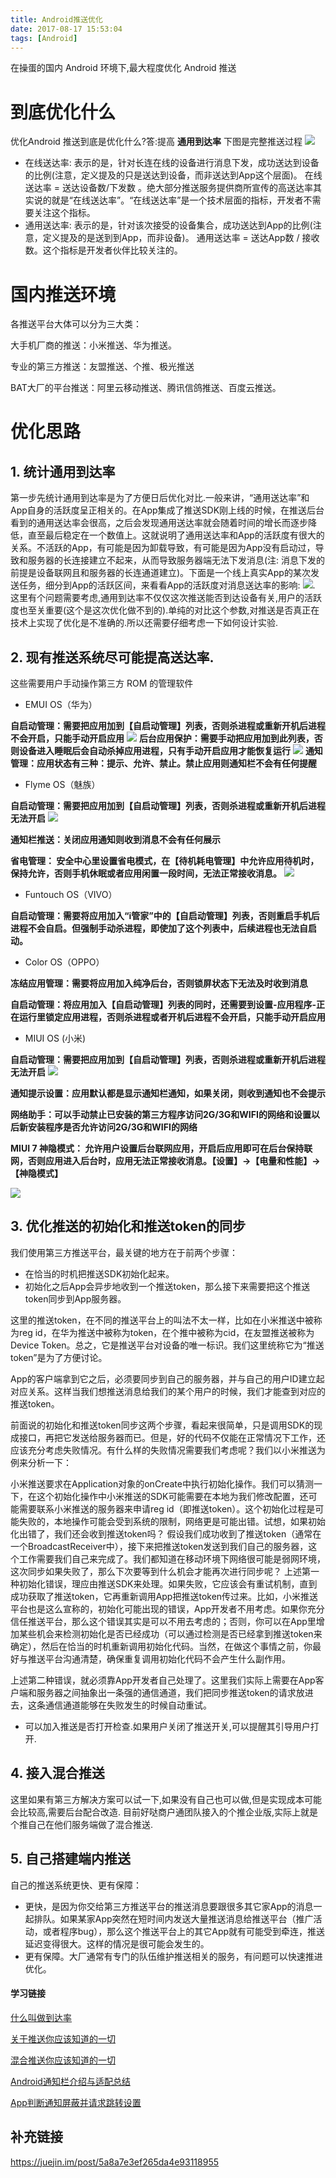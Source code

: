```yaml
---
title: Android推送优化
date: 2017-08-17 15:53:04
tags: [Android]
---
```

在操蛋的国内 Android 环境下,最大程度优化 Android 推送<!--more-->

# 到底优化什么
优化Android 推送到底是优化什么?答:提高 **通用到达率**
下图是完整推送过程
![](https://blog-image-1257302654.cos.ap-guangzhou.myqcloud.com/2018-08-24-043143.jpg)


- 在线送达率: 表示的是，针对长连在线的设备进行消息下发，成功送达到设备的比例(注意，定义提及的只是送达到设备，而非送达到App这个层面)。 在线送达率 = 送达设备数/下发数 。绝大部分推送服务提供商所宣传的高送达率其实说的就是“在线送达率”。“在线送达率”是一个技术层面的指标，开发者不需要关注这个指标。
- 通用送达率: 表示的是，针对该次接受的设备集合，成功送达到App的比例(注意，定义提及的是送到到App，而非设备)。 通用送达率 = 送达App数 / 接收数。这个指标是开发者伙伴比较关注的。


# 国内推送环境

各推送平台大体可以分为三大类：

  大手机厂商的推送：小米推送、华为推送。

  专业的第三方推送：友盟推送、个推、极光推送

  BAT大厂的平台推送：阿里云移动推送、腾讯信鸽推送、百度云推送。

# 优化思路
## 1. 统计通用到达率
第一步先统计通用到达率是为了方便日后优化对比.一般来讲，“通用送达率”和App自身的活跃度呈正相关的。在App集成了推送SDK刚上线的时候，在推送后台看到的通用送达率会很高，之后会发现通用送达率就会随着时间的增长而逐步降低，直至最后稳定在一个数值上。这就说明了通用送达率和App的活跃度有很大的关系。不活跃的App，有可能是因为卸载导致，有可能是因为App没有启动过，导致和服务器的长连接建立不起来，从而导致服务器端无法下发消息(注: 消息下发的前提是设备联网且和服务器的长连通道建立)。下面是一个线上真实App的某次发送任务，细分到App的活跃区间，来看看App的活跃度对消息送达率的影响:
![](https://blog-image-1257302654.cos.ap-guangzhou.myqcloud.com/2018-08-24-043144.jpg).
这里有个问题需要考虑,通用到达率不仅仅这次推送能否到达设备有关,用户的活跃度也至关重要(这个是这次优化做不到的).单纯的对比这个参数,对推送是否真正在技术上实现了优化是不准确的.所以还需要仔细考虑一下如何设计实验.
## 2. 现有推送系统尽可能提高送达率.
这些需要用户手动操作第三方 ROM 的管理软件
- EMUI OS（华为）

**自启动管理：需要把应用加到【自启动管理】列表，否则杀进程或重新开机后进程不会开启，只能手动开启应用**
![](https://blog-image-1257302654.cos.ap-guangzhou.myqcloud.com/2018-08-24-043145.jpg)
**后台应用保护：需要手动把应用加到此列表，否则设备进入睡眠后会自动杀掉应用进程，只有手动开启应用才能恢复运行**
![](https://blog-image-1257302654.cos.ap-guangzhou.myqcloud.com/2018-08-24-043147.jpg)
**通知管理：应用状态有三种：提示、允许、禁止。禁止应用则通知栏不会有任何提醒**

- Flyme OS（魅族）

**自启动管理：需要把应用加到【自启动管理】列表，否则杀进程或重新开机后进程无法开启**
![](https://blog-image-1257302654.cos.ap-guangzhou.myqcloud.com/2018-08-24-043149.jpg)

**通知栏推送：关闭应用通知则收到消息不会有任何展示**

**省电管理： 安全中心里设置省电模式，在【待机耗电管理】中允许应用待机时，保持允许，否则手机休眠或者应用闲置一段时间，无法正常接收消息。**
![](https://blog-image-1257302654.cos.ap-guangzhou.myqcloud.com/2018-08-24-043152.jpg)

- Funtouch OS（VIVO）

**自启动管理：需要将应用加入“i管家”中的【自启动管理】列表，否则重启手机后进程不会自启。但强制手动杀进程，即使加了这个列表中，后续进程也无法自启动。**

- Color OS（OPPO）

**冻结应用管理：需要将应用加入纯净后台，否则锁屏状态下无法及时收到消息**

**自启动管理：将应用加入【自启动管理】列表的同时，还需要到设置-应用程序-正在运行里锁定应用进程，否则杀进程或者开机后进程不会开启，只能手动开启应用**


- MIUI OS (小米)

**自启动管理：需要把应用加到【自启动管理】列表，否则杀进程或重新开机后进程无法开启**
![](https://blog-image-1257302654.cos.ap-guangzhou.myqcloud.com/2018-08-24-043154.jpg)

**通知提示设置：应用默认都是显示通知栏通知，如果关闭，则收到通知也不会提示**

**网络助手：可以手动禁止已安装的第三方程序访问2G/3G和WIFI的网络和设置以后新安装程序是否允许访问2G/3G和WIFI的网络**

**MIUI 7 神隐模式： 允许用户设置后台联网应用，开启后应用即可在后台保持联网，否则应用进入后台时，应用无法正常接收消息。【设置】->【电量和性能】->【神隐模式】**

![](https://blog-image-1257302654.cos.ap-guangzhou.myqcloud.com/2018-08-24-043157.jpg)

## 3. 优化推送的初始化和推送token的同步
我们使用第三方推送平台，最关键的地方在于前两个步骤：

- 在恰当的时机把推送SDK初始化起来。
- 初始化之后App会异步地收到一个推送token，那么接下来需要把这个推送token同步到App服务器。

这里的推送token，在不同的推送平台上的叫法不太一样，比如在小米推送中被称为reg id，在华为推送中被称为token，在个推中被称为cid，在友盟推送被称为Device Token。总之，它是推送平台对设备的唯一标识。我们这里统称它为“推送token”是为了方便讨论。

App的客户端拿到它之后，必须要同步到自己的服务器，并与自己的用户ID建立起对应关系。这样当我们想推送消息给我们的某个用户的时候，我们才能查到对应的推送token。

前面说的初始化和推送token同步这两个步骤，看起来很简单，只是调用SDK的现成接口，再把它发送给服务器而已。但是，好的代码不仅能在正常情况下工作，还应该充分考虑失败情况。有什么样的失败情况需要我们考虑呢？我们以小米推送为例来分析一下：

小米推送要求在Application对象的onCreate中执行初始化操作。我们可以猜测一下，在这个初始化操作中小米推送的SDK可能需要在本地为我们修改配置，还可能需要联系小米推送的服务器来申请reg id（即推送token）。这个初始化过程是可能失败的，本地操作可能会受到系统的限制，网络更是可能出错。试想，如果初始化出错了，我们还会收到推送token吗？
假设我们成功收到了推送token（通常在一个BroadcastReceiver中），接下来把推送token发送到我们自己的服务器，这个工作需要我们自己来完成了。我们都知道在移动环境下网络很可能是弱网环境，这次同步如果失败了，那么下次要等到什么机会才能再次进行同步呢？
上述第一种初始化错误，理应由推送SDK来处理。如果失败，它应该会有重试机制，直到成功获取了推送token，它再重新调用App把推送token传过来。比如，小米推送平台也是这么宣称的，初始化可能出现的错误，App开发者不用考虑。如果你充分信任推送平台，那么这个错误其实是可以不用去考虑的；否则，你可以在App里增加某些机会来检测初始化是否已经成功（可以通过检测是否已经拿到推送token来确定），然后在恰当的时机重新调用初始化代码。当然，在做这个事情之前，你最好与推送平台沟通清楚，确保重复调用初始化代码不会产生什么副作用。

上述第二种错误，就必须靠App开发者自己处理了。这里我们实际上需要在App客户端和服务器之间抽象出一条强的通信通道，我们把同步推送token的请求放进去，这条通信通道能够在失败发生的时候自动重试。

- 可以加入推送是否打开检查.如果用户关闭了推送开关,可以提醒其引导用户打开.



## 4. 接入混合推送
这里如果有第三方解决方案可以试一下,如果没有自己也可以做,但是实现成本可能会比较高,需要后台配合改造.
目前好哒商户通团队接入的个推企业版,实际上就是个推自己在他们服务端做了混合推送.
## 5. 自己搭建端内推送
自己的推送系统更快、更有保障：
- 更快，是因为你交给第三方推送平台的推送消息要跟很多其它家App的消息一起排队。如果某家App突然在短时间内发送大量推送消息给推送平台（推广活动，或者程序bug），那么这个推送平台上的其它App就有可能受到牵连，推送延迟变得很大。这样的情况是很可能会发生的。
- 更有保障。大厂通常有专门的队伍维护推送相关的服务，有问题可以快速推进优化。

#### 学习链接

[什么叫做到达率](http://bbs.umeng.com/thread-8933-1-1.html)

[关于推送你应该知道的一切](http://blog.csdn.net/eclipsexys/article/details/52575602#t7)

[混合推送你应该知道的一切](https://juejin.im/post/57a19c012e958a0066715d0c)

[Android通知栏介绍与适配总结](http://iluhcm.com/2017/03/12/experience-of-adapting-to-android-notifications/)

[App判断通知屏蔽并请求跳转设置](http://feihu.blog/?p=524)

## 补充链接
https://juejin.im/post/5a8a7e3ef265da4e93118955
